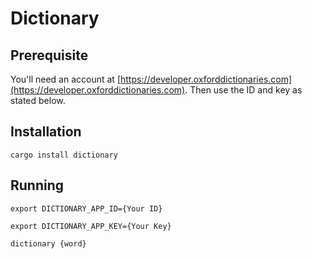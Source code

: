 # Dictionary

## Prerequisite

You'll need an account at [https://developer.oxforddictionaries.com](https://developer.oxforddictionaries.com).  Then use the ID and key as stated below.

## Installation

`cargo install dictionary`

## Running

`export DICTIONARY_APP_ID={Your ID}`

`export DICTIONARY_APP_KEY={Your Key}`

`dictionary {word}`
